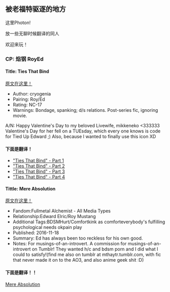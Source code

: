 ## 被老福特驱逐的地方
这里Photon!

放一些无聊时候翻译的同人

欢迎来玩！

### CP: 焰钢 RoyEd
#### Title: Ties That Bind
[原文在这里！](https://cryogenia.livejournal.com/225257.html)
* Author: cryogenia
* Pairing: Roy/Ed
* Rating: NC-17
* Warnings: Bondage, spanking; d/s relations. Post-series fic, ignoring movie.

A/N: Happy Valentine's Day to my beloved Livewife, mikkeneko <333333 Valentine's Day for her fell on a TUEsday, which every one knows is code for Tied Up Edward ;) Also, because I wanted to finally use this icon XD
#### 下面是翻译！
* ["Ties That Bind" - Part 1](http://photon777.lofter.com/post/1d09dc56_1c70d358f)
* ["Ties That Bind" - Part 2](http://photon777.lofter.com/post/1d09dc56_1c70e630f)
* ["Ties That Bind" - Part 3](http://photon777.lofter.com/post/1d09dc56_1c7112246)
* ["Ties That Bind" - Part 4](https://thisisphoton.github.io/Stories-of-RoyEd/ties-that-bind-4.html)

#### Tittle: Mere Absolution
[原文在这里！](https://archiveofourown.org/works/8584720?view_adult=true)
* Fandom:Fullmetal Alchemist - All Media Types
* Relationship:Edward Elric/Roy Mustang
* Additional Tags:BDSMHurt/Comfortkink as comforteverybody's fulfilling psychological needs okpain play
* Published: 2016-11-18
* Summary: Ed has always been too reckless for his own good.
* Notes: For musings-of-an-introvert. A commission for musings-of-an-introvert on Tumblr! They wanted h/c and bdsm porn and I did what I could to satisfy!(find me also on tumblr at mthaytr.tumblr.com, with fic that never made it on to the AO3, and also anime geek shit :D)
#### 下面是翻译！！
[Mere Absolution](https://thisisphoton.github.io/Stories-of-RoyEd/mere-absolution.html)

